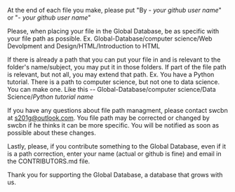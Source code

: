 At the end of each file you make, please put "By - <i>your github user name</i>" or "- <i>your github user name</i>"

Please, when placing your file in the Global Database, be as specific with your file path as possible.
Ex. Global-Database/computer science/Web Devolpment and Design/HTML/Introduction to HTML

If there is already a path that you can put your file in and is relevant to the folder's name/subject, you may put it in those folders.
If part of the file path is relevant, but not all, you may extend that path.
Ex. You have a Python tutorial.
    There is a path to computer science, but not one to data science.
    You can make one.
    Like this -- Global-Database/computer science/Data Science/<i>Python tutorial name</i>

If you have any questions about file path managment, please contact swcbn at s201g@outlook.com.
You file path may be corrected or changed by swcbn if he thinks it can be more specific. You will be notified as soon as possible about these changes.

Lastly, please, if you contribute something to the Global Database, even if it is a path correction, enter your name (actual or github is fine) and email in the CONTRIBUTORS.md file.

Thank you for supporting the Global Database, a database that grows with us.
